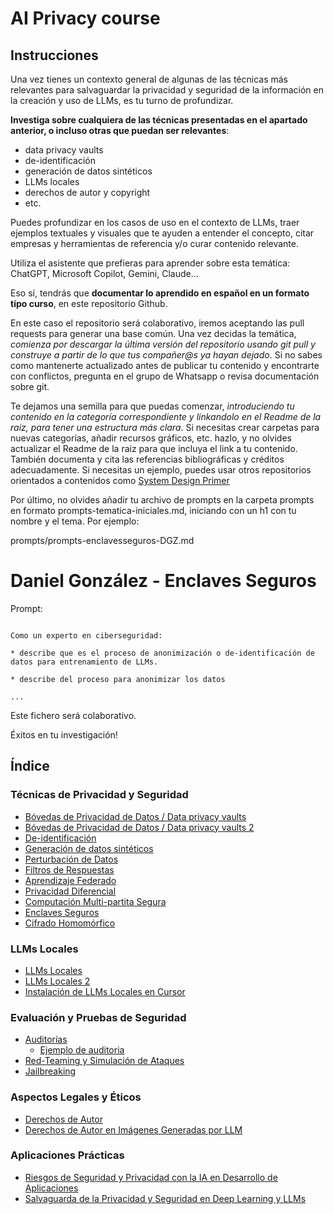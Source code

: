 # AI Privacy course

## Instrucciones

Una vez tienes un contexto general de algunas de las técnicas más relevantes para salvaguardar la privacidad y seguridad de la información en la creación y uso de LLMs, es tu turno de profundizar.

**Investiga sobre cualquiera de las técnicas presentadas en el apartado anterior, o incluso otras que puedan ser relevantes**:
- data privacy vaults
- de-identificación
- generación de datos sintéticos
- LLMs locales
- derechos de autor y copyright
- etc.


Puedes profundizar en los casos de uso en el contexto de LLMs, traer ejemplos textuales y visuales que te ayuden a entender el concepto, citar empresas y herramientas de referencia y/o curar contenido relevante.

Utiliza el asistente que prefieras para aprender sobre esta temática: ChatGPT, Microsoft Copilot, Gemini, Claude...

Eso sí, tendrás que **documentar lo aprendido en español en un formato tipo curso**, en este repositorio Github. 

En este caso el repositorio será colaborativo, iremos aceptando las pull requests para generar una base común. Una vez decidas la temática, *comienza por descargar la última versión del repositorio usando git pull y construye a partir de lo que tus compañer@s ya hayan dejado*. Si no sabes como mantenerte actualizado antes de publicar tu contenido y encontrarte con conflictos, pregunta en el grupo de Whatsapp o revisa documentación sobre git.

Te dejamos una semilla para que puedas comenzar, *introduciendo tu contenido en la categoría correspondiente y linkandolo en el Readme de la raiz, para tener una estructura más clara*. Si necesitas crear carpetas para nuevas categorías, añadir recursos gráficos, etc. hazlo, y no olvides actualizar el Readme de la raiz para que incluya el link a tu contenido. También documenta y cita las referencias bibliográficas y créditos adecuadamente. Si necesitas un ejemplo, puedes usar otros repositorios orientados a contenidos como [System Design Primer](https://github.com/donnemartin/system-design-primer)

Por último, no olvides añadir tu archivo de prompts en la carpeta prompts en formato prompts-tematica-iniciales.md, iniciando con un h1 con tu nombre y el tema. Por ejemplo:

prompts/prompts-enclavesseguros-DGZ.md

# Daniel González - Enclaves Seguros

Prompt:

```

Como un experto en ciberseguridad:

* describe que es el proceso de anonimización o de-identificación de datos para entrenamiento de LLMs.

* describe del proceso para anonimizar los datos

...

```

Este fichero será colaborativo.


Éxitos en tu investigación!



## Índice

### Técnicas de Privacidad y Seguridad
- [Bóvedas de Privacidad de Datos / Data privacy vaults](data-privacy-vaults/README.md)
- [Bóvedas de Privacidad de Datos / Data privacy vaults 2](bovedas_privacidad_datos/README.md)
- [De-identificación](de-identificacion/README.md)
- [Generación de datos sintéticos](generacion_de_datos_sinteticos/README.md)
- [Perturbación de Datos](perturbacion-de-datos/README.md)
- [Filtros de Respuestas](filtros-de-respuestas/README.md)
- [Aprendizaje Federado](aprendizaje-federado/README.md)
- [Privacidad Diferencial](privacidad-diferencial/README.md)
- [Computación Multi-partita Segura](computacion-multi-partita-segura/README.md)
- [Enclaves Seguros](enclaves-seguros/README.md)
- [Cifrado Homomórfico](cifrado-homomorfico/README.md)


### LLMs Locales
- [LLMs Locales](llms-locales-DFO/README.md)
- [LLMs Locales 2](LLMs-LOCALES-TMS/LLMs-LOCALES/README.md)
- [Instalación de LLMs Locales en Cursor](LLMs-locales/res/README.md)


### Evaluación y Pruebas de Seguridad
- [Auditorías](auditorias/README.md)
  - [Ejemplo de auditoria](auditorias/ejemplo_auditoria_Anthropic.md)
- [Red-Teaming y Simulación de Ataques](red-teaming/README.md)
- [Jailbreaking](jailbreaking/README.md)

### Aspectos Legales y Éticos
- [Derechos de Autor](AI4Devs-Copyrights-&-Derechos-de-autor-MADV/README.md)
- [Derechos de Autor en Imágenes Generadas por LLM](derechos_autor_imagenes_generadas_llm/README.md)

### Aplicaciones Prácticas
- [Riesgos de Seguridad y Privacidad con la IA en Desarrollo de Aplicaciones](protocolo-seguridad-software/README.md)
- [Salvaguarda de la Privacidad y Seguridad en Deep Learning y LLMs](privacidad-seguridad-proyectos-tech/privacidad-seguridad-proyectos-tech.md)
